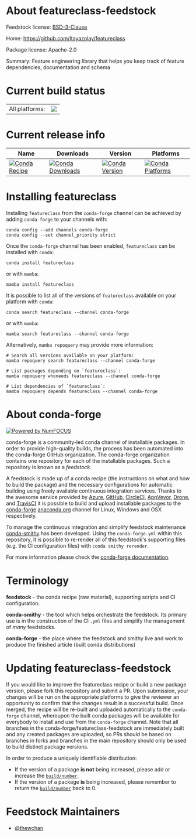 About featureclass-feedstock
============================

Feedstock license: [BSD-3-Clause](https://github.com/conda-forge/featureclass-feedstock/blob/main/LICENSE.txt)

Home: https://github.com/Itayazolay/featureclass

Package license: Apache-2.0

Summary: Feature engineering library that helps you keep track of feature dependencies, documentation and schema

Current build status
====================


<table><tr><td>All platforms:</td>
    <td>
      <a href="https://dev.azure.com/conda-forge/feedstock-builds/_build/latest?definitionId=15073&branchName=main">
        <img src="https://dev.azure.com/conda-forge/feedstock-builds/_apis/build/status/featureclass-feedstock?branchName=main">
      </a>
    </td>
  </tr>
</table>

Current release info
====================

| Name | Downloads | Version | Platforms |
| --- | --- | --- | --- |
| [![Conda Recipe](https://img.shields.io/badge/recipe-featureclass-green.svg)](https://anaconda.org/conda-forge/featureclass) | [![Conda Downloads](https://img.shields.io/conda/dn/conda-forge/featureclass.svg)](https://anaconda.org/conda-forge/featureclass) | [![Conda Version](https://img.shields.io/conda/vn/conda-forge/featureclass.svg)](https://anaconda.org/conda-forge/featureclass) | [![Conda Platforms](https://img.shields.io/conda/pn/conda-forge/featureclass.svg)](https://anaconda.org/conda-forge/featureclass) |

Installing featureclass
=======================

Installing `featureclass` from the `conda-forge` channel can be achieved by adding `conda-forge` to your channels with:

```
conda config --add channels conda-forge
conda config --set channel_priority strict
```

Once the `conda-forge` channel has been enabled, `featureclass` can be installed with `conda`:

```
conda install featureclass
```

or with `mamba`:

```
mamba install featureclass
```

It is possible to list all of the versions of `featureclass` available on your platform with `conda`:

```
conda search featureclass --channel conda-forge
```

or with `mamba`:

```
mamba search featureclass --channel conda-forge
```

Alternatively, `mamba repoquery` may provide more information:

```
# Search all versions available on your platform:
mamba repoquery search featureclass --channel conda-forge

# List packages depending on `featureclass`:
mamba repoquery whoneeds featureclass --channel conda-forge

# List dependencies of `featureclass`:
mamba repoquery depends featureclass --channel conda-forge
```


About conda-forge
=================

[![Powered by
NumFOCUS](https://img.shields.io/badge/powered%20by-NumFOCUS-orange.svg?style=flat&colorA=E1523D&colorB=007D8A)](https://numfocus.org)

conda-forge is a community-led conda channel of installable packages.
In order to provide high-quality builds, the process has been automated into the
conda-forge GitHub organization. The conda-forge organization contains one repository
for each of the installable packages. Such a repository is known as a *feedstock*.

A feedstock is made up of a conda recipe (the instructions on what and how to build
the package) and the necessary configurations for automatic building using freely
available continuous integration services. Thanks to the awesome service provided by
[Azure](https://azure.microsoft.com/en-us/services/devops/), [GitHub](https://github.com/),
[CircleCI](https://circleci.com/), [AppVeyor](https://www.appveyor.com/),
[Drone](https://cloud.drone.io/welcome), and [TravisCI](https://travis-ci.com/)
it is possible to build and upload installable packages to the
[conda-forge](https://anaconda.org/conda-forge) [anaconda.org](https://anaconda.org/)
channel for Linux, Windows and OSX respectively.

To manage the continuous integration and simplify feedstock maintenance
[conda-smithy](https://github.com/conda-forge/conda-smithy) has been developed.
Using the ``conda-forge.yml`` within this repository, it is possible to re-render all of
this feedstock's supporting files (e.g. the CI configuration files) with ``conda smithy rerender``.

For more information please check the [conda-forge documentation](https://conda-forge.org/docs/).

Terminology
===========

**feedstock** - the conda recipe (raw material), supporting scripts and CI configuration.

**conda-smithy** - the tool which helps orchestrate the feedstock.
                   Its primary use is in the construction of the CI ``.yml`` files
                   and simplify the management of *many* feedstocks.

**conda-forge** - the place where the feedstock and smithy live and work to
                  produce the finished article (built conda distributions)


Updating featureclass-feedstock
===============================

If you would like to improve the featureclass recipe or build a new
package version, please fork this repository and submit a PR. Upon submission,
your changes will be run on the appropriate platforms to give the reviewer an
opportunity to confirm that the changes result in a successful build. Once
merged, the recipe will be re-built and uploaded automatically to the
`conda-forge` channel, whereupon the built conda packages will be available for
everybody to install and use from the `conda-forge` channel.
Note that all branches in the conda-forge/featureclass-feedstock are
immediately built and any created packages are uploaded, so PRs should be based
on branches in forks and branches in the main repository should only be used to
build distinct package versions.

In order to produce a uniquely identifiable distribution:
 * If the version of a package **is not** being increased, please add or increase
   the [``build/number``](https://docs.conda.io/projects/conda-build/en/latest/resources/define-metadata.html#build-number-and-string).
 * If the version of a package **is** being increased, please remember to return
   the [``build/number``](https://docs.conda.io/projects/conda-build/en/latest/resources/define-metadata.html#build-number-and-string)
   back to 0.

Feedstock Maintainers
=====================

* [@thewchan](https://github.com/thewchan/)

